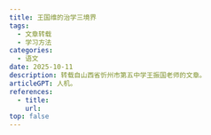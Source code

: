 ```yaml
---
title: 王国维的治学三境界
tags: 
  - 文章转载
  - 学习方法
categories: 
  - 语文
date: 2025-10-11    
description: 转载自山西省忻州市第五中学王振国老师的文章。
articleGPT: 人机。
references: 
  - title: 
    url: 
top: false
---
```

